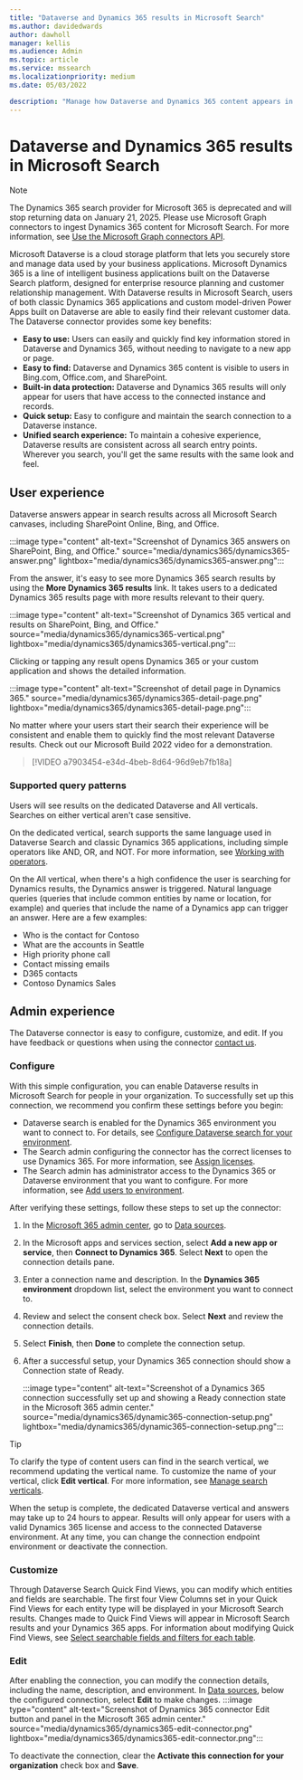 ```yaml
---
title: "Dataverse and Dynamics 365 results in Microsoft Search"
ms.author: davidedwards
author: dawholl
manager: kellis
ms.audience: Admin
ms.topic: article
ms.service: mssearch
ms.localizationpriority: medium
ms.date: 05/03/2022

description: "Manage how Dataverse and Dynamics 365 content appears in search results"
---
```

# Dataverse and Dynamics 365 results in Microsoft Search

> [!Note]
> The Dynamics 365 search provider for Microsoft 365 is deprecated and will stop returning data on January 21, 2025. Please use Microsoft Graph connectors to ingest Dynamics 365 content for Microsoft Search. For more information, see [Use the Microsoft Graph connectors API](https://learn.microsoft.com//graph/api/resources/connectors-api-overview?view=graph-rest-1.0).

Microsoft Dataverse is a cloud storage platform that lets you securely store and manage data used by your business applications. Microsoft Dynamics 365 is a line of intelligent business applications built on the Dataverse Search platform, designed for enterprise resource planning and customer relationship management. With Dataverse results in Microsoft Search, users of both classic Dynamics 365 applications and custom model-driven Power Apps built on Dataverse are able to easily find their relevant customer data. The Dataverse connector provides some key benefits:

* **Easy to use:** Users can easily and quickly find key information stored in Dataverse and Dynamics 365, without needing to navigate to a new app or page.
* **Easy to find:** Dataverse and Dynamics 365 content is visible to users in Bing.com, Office.com, and SharePoint.
* **Built-in data protection:** Dataverse and Dynamics 365 results will only appear for users that have access to the connected instance and records. 
* **Quick setup:** Easy to configure and maintain the search connection to a Dataverse instance.
* **Unified search experience:** To maintain a cohesive experience, Dataverse results are consistent across all search entry points. Wherever you search, you'll get the same results with the same look and feel.

## User experience

Dataverse answers appear in search results across all Microsoft Search canvases, including SharePoint Online, Bing, and Office.

:::image type="content" alt-text="Screenshot of Dynamics 365 answers on SharePoint, Bing, and Office." source="media/dynamics365/dynamics365-answer.png" lightbox="media/dynamics365/dynamics365-answer.png":::

From the answer, it's easy to see more Dynamics 365 search results by using the **More Dynamics 365 results** link. It takes users to a dedicated Dynamics 365 results page with more results relevant to their query.

:::image type="content" alt-text="Screenshot of Dynamics 365 vertical and results on SharePoint, Bing, and Office." source="media/dynamics365/dynamics365-vertical.png" lightbox="media/dynamics365/dynamics365-vertical.png":::

Clicking or tapping any result opens Dynamics 365 or your custom application and shows the detailed information.

:::image type="content" alt-text="Screenshot of detail page in Dynamics 365." source="media/dynamics365/dynamics365-detail-page.png" lightbox="media/dynamics365/dynamics365-detail-page.png":::

No matter where your users start their search their experience will be consistent and enable them to quickly find the most relevant Dataverse results. Check out our Microsoft Build 2022 video for a demonstration.

> [!VIDEO a7903454-e34d-4beb-8d64-96d9eb7fb18a]

### Supported query patterns

Users will see results on the dedicated Dataverse and All verticals. Searches on either vertical aren't case sensitive.

On the dedicated vertical, search supports the same language used in Dataverse Search and classic Dynamics 365 applications, including simple operators like AND, OR, and NOT. For more information, see [Working with operators](/power-apps/user/relevance-search#working-with-operators).

On the All vertical, when there's a high confidence the user is searching for Dynamics results, the Dynamics answer is triggered. Natural language queries (queries that include common entities by name or location, for example) and queries that include the name of a Dynamics app can trigger an answer. Here are a few examples:

* Who is the contact for Contoso
* What are the accounts in Seattle
* High priority phone call
* Contact missing emails
* D365 contacts
* Contoso Dynamics Sales

## Admin experience

The Dataverse connector is easy to configure, customize, and edit. If you have feedback or questions when using the connector [contact us](https://aka.ms/Dynamics365ConnectorFeedback).

### Configure

With this simple configuration, you can enable Dataverse results in Microsoft Search for people in your organization. To successfully set up this connection, we recommend you confirm these settings before you begin:

* Dataverse search is enabled for the Dynamics 365 environment you want to connect to. For details, see [Configure Dataverse search for your environment](/power-platform/admin/configure-relevance-search-organization).
* The Search admin configuring the connector has the correct licenses to use Dynamics 365. For more information, see [Assign licenses](/power-platform/admin/assign-licenses).
* The Search admin has administrator access to the Dynamics 365 or Dataverse environment that you want to configure. For more information, see [Add users to environment](/power-platform/admin/add-users-to-environment).

After verifying these settings, follow these steps to set up the connector:

1. In the [Microsoft 365 admin center](https://admin.microsoft.com), go to [Data sources](https://admin.microsoft.com/Adminportal/Home#/MicrosoftSearch/connectors).

2. In the Microsoft apps and services section, select **Add a new app or service**, then **Connect to Dynamics 365**. Select **Next** to open the connection details pane.

3. Enter a connection name and description. In the **Dynamics 365 environment** dropdown list, select the environment you want to connect to.

4. Review and select the consent check box. Select **Next** and review the connection details.

5. Select **Finish**, then **Done** to complete the connection setup.

6. After a successful setup, your Dynamics 365 connection should show a Connection state of Ready.

   :::image type="content" alt-text="Screenshot of a Dynamics 365 connection successfully set up and showing a Ready connection state in the Microsoft 365 admin center." source="media/dynamics365/dynamic365-connection-setup.png" lightbox="media/dynamics365/dynamic365-connection-setup.png":::

> [!TIP]
> To clarify the type of content users can find in the search vertical, we recommend updating the vertical name. To customize the name of your vertical, click **Edit vertical**. For more information, see [Manage search verticals](/microsoftsearch/manage-verticals).

When the setup is complete, the dedicated Dataverse vertical and answers may take up to 24 hours to appear. Results will only appear for users with a valid Dynamics 365 license and access to the connected Dataverse environment. At any time, you can change the connection endpoint environment or deactivate the connection.

### Customize

Through Dataverse Search Quick Find Views, you can modify which entities and fields are searchable. The first four View Columns set in your Quick Find Views for each entity type will be displayed in your Microsoft Search results. Changes made to Quick Find Views will appear in Microsoft Search results and your Dynamics 365 apps. For information about modifying Quick Find Views, see [Select searchable fields and filters for each table](/power-platform/admin/configure-relevance-search-organization#select-searchable-fields-and-filters-for-each-table).

### Edit

After enabling the connection, you can modify the connection details, including the name, description, and environment. In [Data sources](https://admin.microsoft.com/Adminportal/Home#/MicrosoftSearch/connectors), below the configured connection, select **Edit** to make changes.
:::image type="content" alt-text="Screenshot of Dynamics 365 connector Edit button and panel in the Microsoft 365 admin center." source="media/dynamics365/dynamics365-edit-connector.png" lightbox="media/dynamics365/dynamics365-edit-connector.png":::

To deactivate the connection, clear the **Activate this connection for your organization** check box and **Save**.
